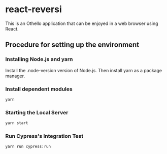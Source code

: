 # react-reversi

This is an Othello application that can be enjoyed in a web browser using React.  

## Procedure for setting up the environment

### Installing Node.js and yarn

Install the .node-version version of Node.js. Then install yarn as a package manager.  

### Install dependent modules

```bash
yarn
```

### Starting the Local Server

```bash
yarn start
```

### Run Cypress's Integration Test

```bash
yarn run cypress:run
```
